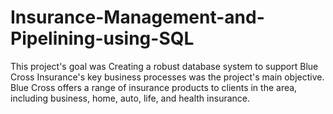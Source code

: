 # Insurance-Management-and-Pipelining-using-SQL
This project's goal was Creating a robust database system to support Blue Cross Insurance's key business processes was the project's main objective. Blue Cross offers a range of insurance products to clients in the area, including business, home, auto, life, and health insurance.
